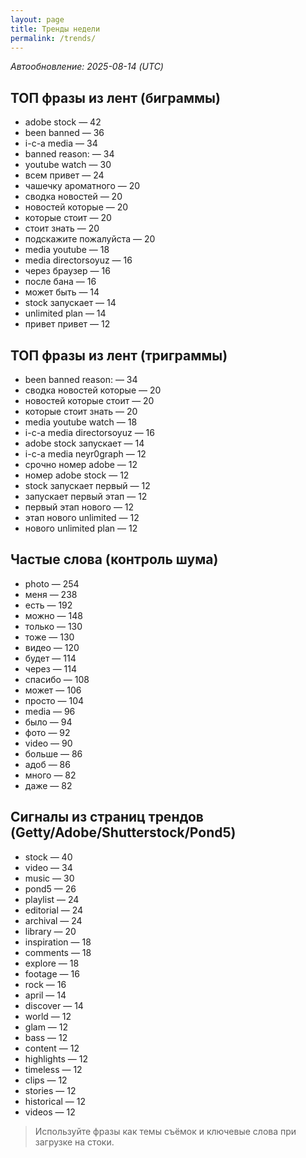 ```yaml
---
layout: page
title: Тренды недели
permalink: /trends/
---
```


_Автообновление: 2025-08-14 (UTC)_

## ТОП фразы из лент (биграммы)
- adobe stock — 42
- been banned — 36
- i-c-a media — 34
- banned reason: — 34
- youtube watch — 30
- всем привет — 24
- чашечку ароматного — 20
- сводка новостей — 20
- новостей которые — 20
- которые стоит — 20
- стоит знать — 20
- подскажите пожалуйста — 20
- media youtube — 18
- media directorsoyuz — 16
- через браузер — 16
- после бана — 16
- может быть — 14
- stock запускает — 14
- unlimited plan — 14
- привет привет — 12

## ТОП фразы из лент (триграммы)
- been banned reason: — 34
- сводка новостей которые — 20
- новостей которые стоит — 20
- которые стоит знать — 20
- media youtube watch — 18
- i-c-a media directorsoyuz — 16
- adobe stock запускает — 14
- i-c-a media neyr0graph — 12
- срочно номер adobe — 12
- номер adobe stock — 12
- stock запускает первый — 12
- запускает первый этап — 12
- первый этап нового — 12
- этап нового unlimited — 12
- нового unlimited plan — 12

## Частые слова (контроль шума)
- photo — 254
- меня — 238
- есть — 192
- можно — 148
- только — 130
- тоже — 130
- видео — 120
- будет — 114
- через — 114
- спасибо — 108
- может — 106
- просто — 104
- media — 96
- было — 94
- фото — 92
- video — 90
- больше — 86
- адоб — 86
- много — 82
- даже — 82

## Сигналы из страниц трендов (Getty/Adobe/Shutterstock/Pond5)
- stock — 40
- video — 34
- music — 30
- pond5 — 26
- playlist — 24
- editorial — 24
- archival — 24
- library — 20
- inspiration — 18
- comments — 18
- explore — 18
- footage — 16
- rock — 16
- april — 14
- discover — 14
- world — 12
- glam — 12
- bass — 12
- content — 12
- highlights — 12
- timeless — 12
- clips — 12
- stories — 12
- historical — 12
- videos — 12

> Используйте фразы как темы съёмок и ключевые слова при загрузке на стоки.
